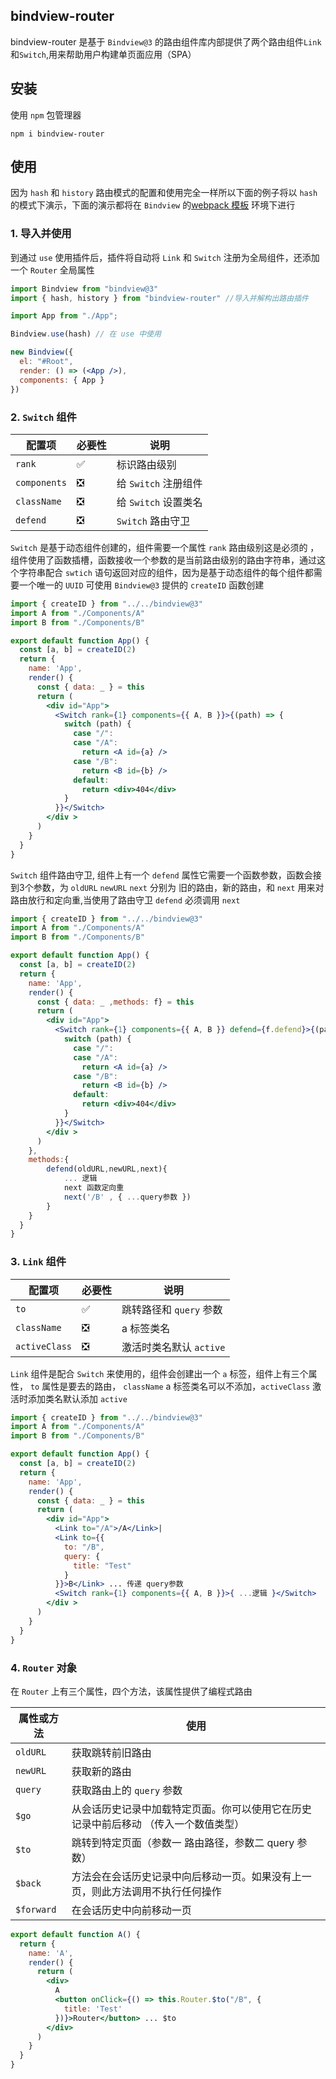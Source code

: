 ## bindview-router
bindview-router 是基于 `Bindview@3` 的路由组件库内部提供了两个路由组件`Link`和`Switch`,用来帮助用户构建单页面应用（SPA）

## 安装

使用 `npm` 包管理器

```npm
npm i bindview-router
```

## 使用

因为 `hash` 和 `history` 路由模式的配置和使用完全一样所以下面的例子将以 `hash` 的模式下演示，下面的演示都将在 `Bindview` 的<a href="https://github.com/bronze-ding/bindview-Template">webpack 模板</a> 环境下进行

### 1. 导入并使用

到通过 `use` 使用插件后，插件将自动将 `Link` 和 `Switch` 注册为全局组件，还添加一个 `Router` 全局属性

```jsx
import Bindview from "bindview@3"
import { hash, history } from "bindview-router" //导入并解构出路由插件

import App from "./App";

Bindview.use(hash) // 在 use 中使用

new Bindview({
  el: "#Root",
  render: () => (<App />),
  components: { App }
})
```

### 2. `Switch` 组件

| 配置项       | 必要性 | 说明                 |
| ------------ | ------ | -------------------- |
| `rank`       | ✅      | 标识路由级别         |
| `components` | ❎      | 给 `Switch` 注册组件 |
| `className`  | ❎      | 给 `Switch` 设置类名 |
| `defend`     | ❎      | `Switch` 路由守卫    |

`Switch` 是基于动态组件创建的，组件需要一个属性 `rank` 路由级别这是必须的 ，组件使用了函数插槽，函数接收一个参数的是当前路由级别的路由字符串，通过这个字符串配合 `swtich` 语句返回对应的组件，因为是基于动态组件的每个组件都需要一个唯一的 `UUID` 可使用 `Bindview@3` 提供的 `createID` 函数创建

```jsx
import { createID } from "../../bindview@3"
import A from "./Components/A"
import B from "./Components/B"

export default function App() {
  const [a, b] = createID(2)
  return {
    name: 'App',
    render() {
      const { data: _ } = this
      return (
        <div id="App">
          <Switch rank={1} components={{ A, B }}>{(path) => {
            switch (path) {
              case "/":
              case "/A":
                return <A id={a} />
              case "/B":
                return <B id={b} />
              default:
                return <div>404</div>
            }
          }}</Switch>
        </div >
      )
    }
  }
}
```

`Switch` 组件路由守卫, 组件上有一个 `defend` 属性它需要一个函数参数，函数会接到3个参数，为 `oldURL` `newURL` `next` 分别为 旧的路由，新的路由，和 `next` 用来对路由放行和定向重,当使用了路由守卫 `defend` 必须调用 `next`

```jsx
import { createID } from "../../bindview@3"
import A from "./Components/A"
import B from "./Components/B"

export default function App() {
  const [a, b] = createID(2)
  return {
    name: 'App',
    render() {
      const { data: _ ,methods: f} = this
      return (
        <div id="App">
          <Switch rank={1} components={{ A, B }} defend={f.defend}>{(path) => {
            switch (path) {
              case "/":
              case "/A":
                return <A id={a} />
              case "/B":
                return <B id={b} />
              default:
                return <div>404</div>
            }
          }}</Switch>
        </div >
      )
    },
    methods:{
        defend(oldURL,newURL,next){
            ... 逻辑
            next 函数定向重 
            next('/B' , { ...query参数 })
        }
    }
  }
}
```

### 3. `Link` 组件

| 配置项        | 必要性 | 说明                    |
| ------------- | ------ | ----------------------- |
| `to`          | ✅      | 跳转路径和 `query` 参数 |
| `className`   | ❎      | a 标签类名              |
| `activeClass` | ❎      | 激活时类名默认 `active` |

`Link` 组件是配合 `Switch` 来使用的，组件会创建出一个 `a` 标签，组件上有三个属性， `to` 属性是要去的路由， `className` a 标签类名可以不添加，`activeClass` 激活时添加类名默认添加 `active`

```jsx
import { createID } from "../../bindview@3"
import A from "./Components/A"
import B from "./Components/B"

export default function App() {
  const [a, b] = createID(2)
  return {
    name: 'App',
    render() {
      const { data: _ } = this
      return (
        <div id="App">
          <Link to="/A">/A</Link>|
          <Link to={{
            to: "/B",
            query: {
              title: "Test"
            }
          }}>B</Link> ... 传递 query参数
          <Switch rank={1} components={{ A, B }}>{ ...逻辑 }</Switch>
        </div >
      )
    }
  }
}
```

### 4. `Router` 对象

在 `Router` 上有三个属性，四个方法，该属性提供了编程式路由

| 属性或方法 | 使用                                                         |
| ---------- | ------------------------------------------------------------ |
| `oldURL`   | 获取跳转前旧路由                                             |
| `newURL`   | 获取新的路由                                                 |
| `query`    | 获取路由上的 `query` 参数                                    |
| `$go`      | 从会话历史记录中加载特定页面。你可以使用它在历史记录中前后移动 （传入一个数值类型） |
| `$to`      | 跳转到特定页面（参数一 路由路径，参数二 query 参数）         |
| `$back`    | 方法会在会话历史记录中向后移动一页。如果没有上一页，则此方法调用不执行任何操作 |
| `$forward` | 在会话历史中向前移动一页                                     |

```jsx
export default function A() {
  return {
    name: 'A',
    render() {
      return (
        <div>
          A
          <button onClick={() => this.Router.$to("/B", {
            title: 'Test'
          })}>Router</button> ... $to
        </div>
      )
    }
  }
}
```

